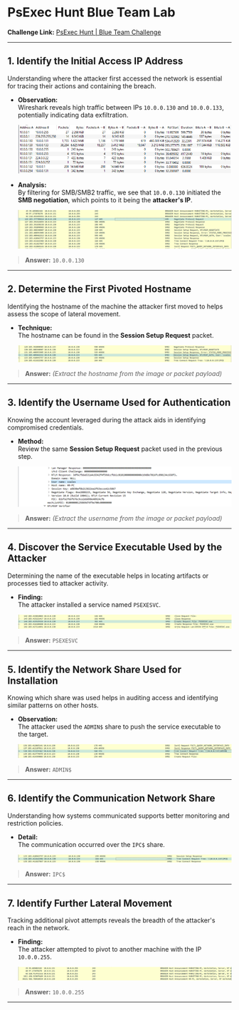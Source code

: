 # PsExec Hunt Blue Team Lab

**Challenge Link:** [PsExec Hunt | Blue Team Challenge](https://cyberdefenders.org/blueteam-ctf-challenges/psexec-hunt/)

---

## 1. Identify the Initial Access IP Address

Understanding where the attacker first accessed the network is essential for tracing their actions and containing the breach.

- **Observation:**  
  Wireshark reveals high traffic between IPs `10.0.0.130` and `10.0.0.133`, potentially indicating data exfiltration.

  ![Traffic Between Hosts](./img/PsExec-1-1.png)

- **Analysis:**  
  By filtering for SMB/SMB2 traffic, we see that `10.0.0.130` initiated the **SMB negotiation**, which points to it being the **attacker's IP**.

  ![SMB Protocol Initiation](./img/PsExec-1-2.png)

> **Answer:** `10.0.0.130`

---

## 2. Determine the First Pivoted Hostname

Identifying the hostname of the machine the attacker first moved to helps assess the scope of lateral movement.

- **Technique:**  
  The hostname can be found in the **Session Setup Request** packet.

  ![Session Setup Request](./img/PsExec-2-1.png)

> **Answer:** *(Extract the hostname from the image or packet payload)*

---

## 3. Identify the Username Used for Authentication

Knowing the account leveraged during the attack aids in identifying compromised credentials.

- **Method:**  
  Review the same **Session Setup Request** packet used in the previous step.

  ![Authentication Username](./img/PsExec-3-1.png)

> **Answer:** *(Extract the username from the image or packet payload)*

---

## 4. Discover the Service Executable Used by the Attacker

Determining the name of the executable helps in locating artifacts or processes tied to attacker activity.

- **Finding:**  
  The attacker installed a service named `PSEXESVC`.

  ![Service Executable](./img/PsExec-4-1.png)

> **Answer:** `PSEXESVC`

---

## 5. Identify the Network Share Used for Installation

Knowing which share was used helps in auditing access and identifying similar patterns on other hosts.

- **Observation:**  
  The attacker used the `ADMIN$` share to push the service executable to the target.

  ![ADMIN$ Share](./img/PsExec-5-1.png)

> **Answer:** `ADMIN$`

---

## 6. Identify the Communication Network Share

Understanding how systems communicated supports better monitoring and restriction policies.

- **Detail:**  
  The communication occurred over the `IPC$` share.

  ![IPC$ Share](./img/PsExec-6-1.png)

> **Answer:** `IPC$`

---

## 7. Identify Further Lateral Movement

Tracking additional pivot attempts reveals the breadth of the attacker's reach in the network.

- **Finding:**  
  The attacker attempted to pivot to another machine with the IP `10.0.0.255`.

  ![Lateral Movement](./img/PsExec-7-1.png)

> **Answer:** `10.0.0.255`

---